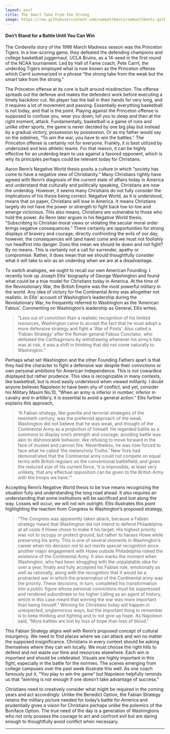 ```yaml
---
layout: post
title: The Smart Take From the Strong
image: https://raw.githubusercontent.com/samueltbentz/samueltbentz.github.io/master/images/washington.jpeg
---
```


#### Don’t Stand for a Battle Until You Can Win

The Cinderella story of the 1996 March Madness season was the Princeton Tigers. In a low-scoring game, they defeated the defending champions and college basketball juggernaut, UCLA Bruins, as a 14-seed in the first round of the NCAA tournament. Led by Hall of Fame coach, Pete Carril, the underdog Tigers employed what is now known as the Princeton offense which Carril summarized in a phrase “the strong take from the weak but the smart take from the strong.”

The Princeton offense at its core is built around misdirection. The offense spreads out the defense and makes the defenders work before executing a timely backdoor cut. No player has the ball in their hands for very long, and it requires a lot of movement and passing. Essentially everything basketball is not today, and that is the point. Playing against the Princeton offense is supposed to confuse you, wear you down, lull you to sleep and then at the right moment, attack. Fundamentally, basketball is a game of runs and unlike other sports, the game is never decided by one big play but instead by a gradual victory, possession by possession. Or as my father would say on the sidelines, “To win the war, you have to win the battles.” The Princeton offense is certainly not for everyone. Frankly, it is best utilized by undersized and less athletic teams. For that reason, it can be highly effective for an underdog team to use against a favored opponent, which is why its principles perhaps could be relevant today for Christians.

Aaron Renn’s Negative World thesis posits a culture in which “society has come to have a negative view of Christianity.” Many Christians rightly have agreed with Renn’s diagnosis of the current state of affairs today in America and understand that culturally and politically speaking, Christians are now the underdog. However, it seems many Christians do not fully consider the implications of his thesis being correct. Negative World, as it is understood, means that on paper, Christians will lose in America. It means Christians largely do not have the power or strength to fight back toe-to-toe and emerge victorious. This also means, Christians are vulnerable to those who hold the power. As Renn later argues in his Negative World thesis, “Subscribing to Christian moral views or violating the secular moral order brings negative consequences.” There certainly are opportunities for strong displays of bravery and courage, directly confronting the evils of our day, however, the consequences will (and have) come and we must not foolishly run headfirst into danger. Does this mean we should lie down and not fight? By no means. This is certainly not a call for surrender, apathy or compromise. Rather, it does mean that we should thoughtfully consider what it will take to win as an underdog when we are at a disadvantage.

To switch analogies, we ought to recall our own American Founding. I recently took up Joseph Ellis’ biography of George Washington and found what could be a true model for Christians today in America. At the time of the Revolutionary War, the British Empire was the most powerful military in the world. Any idea of victory for the Continental Army was altogether not realistic. In Ellis’ account of Washington’s leadership during the Revolutionary War, he frequently referred to Washington as the ‘American Fabius’. Commenting on Washington’s leadership as General, Ellis writes, 
>“Less out of conviction than a realistic recognition of his limited resources, Washington came to accept the fact that he must adopt a more defensive strategy and fight a ‘War of Posts’. Also called a ‘Fabian Strategy’ after the Roman general Fabius Cunctator, who defeated the Carthaginians by withdrawing whenever his army’s fate was at risk, it was a shift in thinking that did not come naturally to Washington.”

Perhaps what set Washington and the other Founding Fathers apart is that they had the character to fight a defensive war despite their convictions or own personal ambitions for American Independence. This is not cowardice displayed but rather prudence. This idea is recognizable in many contexts, like basketball, but is most easily understood when viewed militarily. I doubt anyone believes Napoleon to have been shy of conflict, and yet, consider his Military Maxim No.10, “When an army is inferior in number, inferior in cavalry and in artillery, it is essential to avoid a general action.” Ellis further explains this approach,
>“A Fabian strategy, like guerilla and terrorist strategies of the twentieth century, was the preferred approach of the weak. Washington did not believe that he was weak, and thought of the Continental Army as a projection of himself. He regarded battle as a summons to display one’s strength and courage; avoiding battle was akin to dishonorable behavior, like refusing to move forward in the face of musket and cannon fire. Nevertheless, he was now forced to face what he called ‘the melancholy Truths.’ New York had demonstrated that the Continental army could not compete on equal terms with British regulars on the conventional battlefield; and given the reduced size of his current force, ‘it is impossible, at least very unlikely, that any effectual opposition can be given to the British Army with the troops we have.'”

Accepting Renn’s Negative World thesis to be true means recognizing the situation fully and understanding the long road ahead. It also requires an understanding that some institutions will be sacrificed and lost along the way. Losses will occur, we will not win outright. Ellis illustrates this point highlighting the reaction from Congress to Washington’s proposed strategy, 
>“The Congress was apparently taken aback, because a Fabian strategy meant that Washington did not intend to defend Philadelphia at all costs if Howe chose to make it his target. His highest priority was not to occupy or protect ground, but rather to harass Howe while preserving his army. This is one of several moments in Washington’s career when his decision not to act merits special recognition since another major engagement with Howe outside Philadelphia risked the existence of the Continental Army. It also marks the moment when Washington, who had been struggling with the unpalatable idea for over a year, finally and fully accepted his Fabian role, emotionally as well as rationally, along with the recognition that it would be a protracted war in which the preservation of the Continental army was the priority. These decisions, in turn, completed his transformation into a public figure whose personal convictions must be suppressed and rendered subordinate to his higher calling as an agent of history, which in this case meant that winning the war was more important than being himself.” Winning for Christians today will happen in unexpected, unglamorous ways, but the important thing to remember is to keep thinking and fighting and to not give up hope. As Napoleon said, “More battles are lost by loss of hope than loss of blood.”

This Fabian Strategy aligns well with Renn’s proposed concept of cultural insurgency. We need to find places where we can attack and win no matter the supposed insignificance. Christians in every context should be asking themselves where they can win locally. We must choose the right hills to defend and not waste our time and resources elsewhere. Each win is important and should be celebrated. Visuals are highly important in this fight, especially in the battle for the normies. The scenes emerging from college campuses over the past week illustrate this well. As one coach famously put it, “You play to win the game” but Napoleon helpfully reminds us that “winning is not enough if one doesn’t take advantage of success.”

Christians need to creatively consider what might be required in the coming years and act accordingly. Unlike the Benedict Option, the Fabian Strategy retains the military picture needed for today’s battle for America and prudentially gives a vision for Christians perhaps unlike the polemics of the Boniface Option. The true need of the day is a generation of Washingtons who not only possess the courage to act and confront evil but are daring enough to thoughtfully avoid conflict when necessary.

****